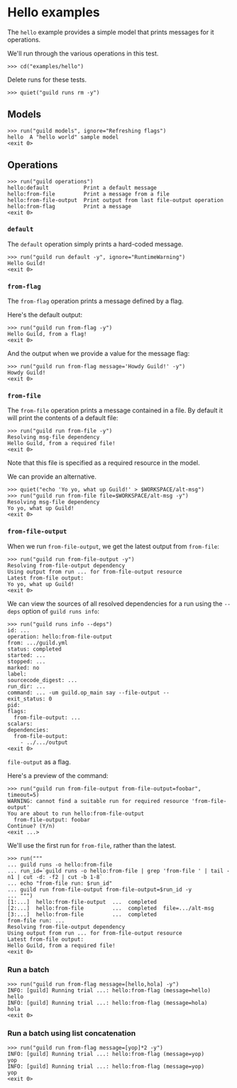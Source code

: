 # Hello examples

The `hello` example provides a simple model that prints messages for
it operations.

We'll run through the various operations in this test.

    >>> cd("examples/hello")

Delete runs for these tests.

    >>> quiet("guild runs rm -y")

## Models

    >>> run("guild models", ignore="Refreshing flags")
    hello  A "hello world" sample model
    <exit 0>

## Operations

    >>> run("guild operations")
    hello:default           Print a default message
    hello:from-file         Print a message from a file
    hello:from-file-output  Print output from last file-output operation
    hello:from-flag         Print a message
    <exit 0>

### `default`

The `default` operation simply prints a hard-coded message.

    >>> run("guild run default -y", ignore="RuntimeWarning")
    Hello Guild!
    <exit 0>

### `from-flag`

The `from-flag` operation prints a message defined by a flag.

Here's the default output:

    >>> run("guild run from-flag -y")
    Hello Guild, from a flag!
    <exit 0>

And the output when we provide a value for the message flag:

    >>> run("guild run from-flag message='Howdy Guild!' -y")
    Howdy Guild!
    <exit 0>

### `from-file`

The `from-file` operation prints a message contained in a file. By
default it will print the contents of a default file:

    >>> run("guild run from-file -y")
    Resolving msg-file dependency
    Hello Guild, from a required file!
    <exit 0>

Note that this file is specified as a required resource in the model.

We can provide an alternative.

    >>> quiet("echo 'Yo yo, what up Guild!' > $WORKSPACE/alt-msg")
    >>> run("guild run from-file file=$WORKSPACE/alt-msg -y")
    Resolving msg-file dependency
    Yo yo, what up Guild!
    <exit 0>

### `from-file-output`

When we run `from-file-output`, we get the latest output from
`from-file`:

    >>> run("guild run from-file-output -y")
    Resolving from-file-output dependency
    Using output from run ... for from-file-output resource
    Latest from-file output:
    Yo yo, what up Guild!
    <exit 0>

We can view the sources of all resolved dependencies for a run using
the `--deps` option of `guild runs info`:

    >>> run("guild runs info --deps")
    id: ...
    operation: hello:from-file-output
    from: .../guild.yml
    status: completed
    started: ...
    stopped: ...
    marked: no
    label:
    sourcecode_digest: ...
    run_dir: ...
    command: ... -um guild.op_main say --file-output --
    exit_status: 0
    pid:
    flags:
      from-file-output: ...
    scalars:
    dependencies:
      from-file-output:
        - ../.../output
    <exit 0>

`file-output` as a flag.

Here's a preview of the command:

    >>> run("guild run from-file-output from-file-output=foobar", timeout=5)
    WARNING: cannot find a suitable run for required resource 'from-file-output'
    You are about to run hello:from-file-output
      from-file-output: foobar
    Continue? (Y/n)
    <exit ...>

We'll use the first run for `from-file`, rather than the latest.

    >>> run("""
    ... guild runs -o hello:from-file
    ... run_id=`guild runs -o hello:from-file | grep 'from-file ' | tail -n1 | cut -d: -f2 | cut -b 1-8`
    ... echo "from-file run: $run_id"
    ... guild run from-file-output from-file-output=$run_id -y
    ... """)
    [1:...]  hello:from-file-output  ...  completed
    [2:...]  hello:from-file         ...  completed  file=.../alt-msg
    [3:...]  hello:from-file         ...  completed
    from-file run: ...
    Resolving from-file-output dependency
    Using output from run ... for from-file-output resource
    Latest from-file output:
    Hello Guild, from a required file!
    <exit 0>

### Run a batch

    >>> run("guild run from-flag message=[hello,hola] -y")
    INFO: [guild] Running trial ...: hello:from-flag (message=hello)
    hello
    INFO: [guild] Running trial ...: hello:from-flag (message=hola)
    hola
    <exit 0>

### Run a batch using list concatenation

    >>> run("guild run from-flag message=[yop]*2 -y")
    INFO: [guild] Running trial ...: hello:from-flag (message=yop)
    yop
    INFO: [guild] Running trial ...: hello:from-flag (message=yop)
    yop
    <exit 0>
